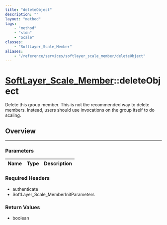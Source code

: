 ```yaml
---
title: "deleteObject"
description: ""
layout: "method"
tags:
    - "method"
    - "sldn"
    - "Scale"
classes:
    - "SoftLayer_Scale_Member"
aliases:
    - "/reference/services/softlayer_scale_member/deleteObject"
---
```

# [SoftLayer_Scale_Member](/reference/services/SoftLayer_Scale_Member)::deleteObject

Delete this group member. This is not the recommended way to delete members. Instead, users should use invocations on the group itself to do scaling. 


## Overview 


-----

### Parameters 
|Name | Type | Description |
| --- | --- | --- |


### Required Headers
* authenticate
* SoftLayer_Scale_MemberInitParameters


### Return Values
* boolean




